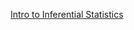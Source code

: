 [Intro to Inferential Statistics](https://www.udacity.com/course/intro-to-inferential-statistics--ud201)
